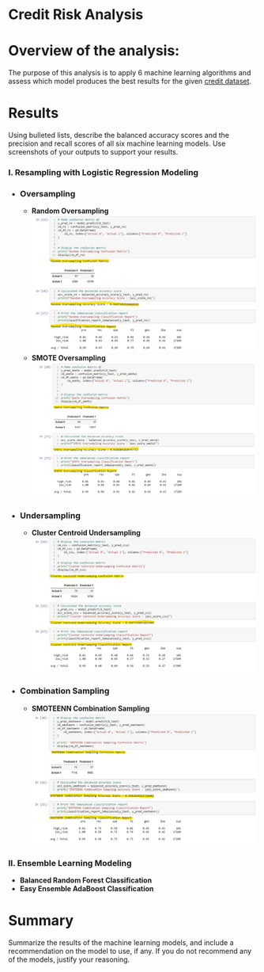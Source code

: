 # Credit Risk Analysis

# Overview of the analysis: 
The purpose of this analysis is to apply 6 machine learning algorithms and assess which model produces the best results for the given [credit dataset](https://github.com/nsmeltz/Credit_Risk_Analysis/blob/0f3846712b105e79d36c388d4bdbc2354fadf271/LoanStats_2019Q1.csv).

# Results 

Using bulleted lists, describe the balanced accuracy scores and the precision and recall scores of all six machine learning models. Use screenshots of your outputs to support your results.

### I. Resampling with Logistic Regression Modeling

  - ### Oversampling
    - **Random Oversampling**                                                                            
    ![Random Oversampling](https://github.com/nsmeltz/Credit_Risk_Analysis/blob/8f288df3588427d9023a88b996eb33d27e2d4e8d/Images/random_oversampling.jpg)
    - **SMOTE Oversampling**
    ![SMOTE Oversampling](https://github.com/nsmeltz/Credit_Risk_Analysis/blob/8f288df3588427d9023a88b996eb33d27e2d4e8d/Images/smote_oversampling.jpg)
  - ### Undersampling
    - **Cluster Centroid Undersampling**
    ![Cluster Centroid Undersampling](https://github.com/nsmeltz/Credit_Risk_Analysis/blob/0e58922b7860f5c20419b1f405ab33f9bc3c3afc/Images/cluster_centroid_undersampling.jpg)
    
  - ### Combination Sampling  
    - **SMOTEENN Combination Sampling**
    ![SMOTEENN Combo Sampling](https://github.com/nsmeltz/Credit_Risk_Analysis/blob/0e58922b7860f5c20419b1f405ab33f9bc3c3afc/Images/smoteenn_combosampling.jpg)
    
### II. Ensemble Learning Modeling
  - **Balanced Random Forest Classification**
  - **Easy Ensemble AdaBoost Classification**

# Summary 

Summarize the results of the machine learning models, and include a recommendation on the model to use, if any. If you do not recommend any of the models, justify your reasoning.
